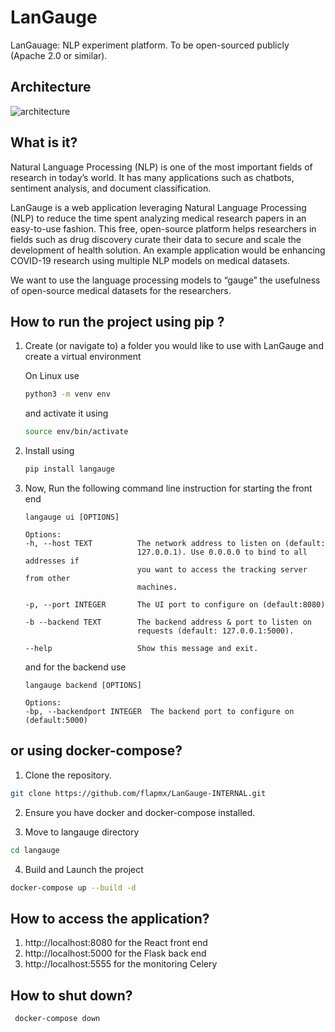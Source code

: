 # LanGauge
LanGauage: NLP experiment platform. To be open-sourced publicly (Apache 2.0 or similar).

## Architecture
![architecture](images/arc.png)

## What is it?
Natural Language Processing (NLP) is one of the most important fields of research in today’s world. It has many applications such as chatbots, sentiment analysis, and document classification. 

LanGauge is a web application leveraging Natural Language Processing (NLP) to reduce the time spent analyzing medical research papers in an easy-to-use fashion. This free, open-source platform helps researchers in fields such as drug discovery curate their data to secure and scale the development of health solution. An example application would be enhancing COVID-19 research using multiple NLP models on medical datasets.  

We want to use the language processing models to “gauge” the usefulness of open-source medical datasets for the researchers.  

## How to run the project using pip ?
 1. Create (or navigate to) a folder you would like to use with LanGauge and create a virtual environment
 
    On Linux use
    ```bash
    python3 -m venv env
    ```
    and activate it using
    ```bash
    source env/bin/activate
    ```
 2. Install using
    ```bash
    pip install langauge
    ```
 3. Now, Run the following command line instruction 
     for starting the front end
     ```
     langauge ui [OPTIONS]
     
     Options:
     -h, --host TEXT          The network address to listen on (default:
                              127.0.0.1). Use 0.0.0.0 to bind to all addresses if
                              you want to access the tracking server from other
                              machines.

     -p, --port INTEGER       The UI port to configure on (default:8080)

     -b --backend TEXT        The backend address & port to listen on
                              requests (default: 127.0.0.1:5000).
                              
     --help                   Show this message and exit.
     ```

     and for the backend use

     ```
     langauge backend [OPTIONS]
     
     Options:
     -bp, --backendport INTEGER  The backend port to configure on (default:5000)
     ```

## or using docker-compose?
 1. Clone the repository.
 ```bash
 git clone https://github.com/flapmx/LanGauge-INTERNAL.git
 ```
 2. Ensure you have docker and docker-compose installed.
    
 3. Move to langauge directory
 ```bash
 cd langauge
 ```
 
 4. Build and Launch the project
 ```bash
 docker-compose up --build -d
 ```
 
## How to access the application?
 1. http://localhost:8080 for the React front end
 2. http://localhost:5000 for the Flask back end
 3. http://localhost:5555 for the monitoring Celery

## How to shut down?
```bash
 docker-compose down
 ```
